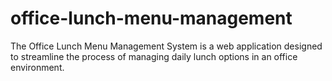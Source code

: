 # office-lunch-menu-management
The Office Lunch Menu Management System is a web application designed to streamline the process of managing daily lunch options in an office environment.
